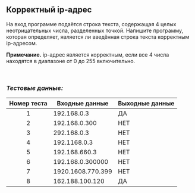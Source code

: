 ## Корректный ip-адрес

На вход программе подаётся строка текста, содержащая 4 целых неотрицательных числа, разделенных точкой.
Напишите программу, которая определяет, является ли введённая строка текста корректным ip-адресом.

**Примечание.** ip-адрес является корректным, если все 4 числа находятся в диапазоне от 0 до 255 включительно.

<br>

### *Тестовые данные:*

| Номер теста | Входные данные    | Выходные данные |
|:-----------:|-------------------|-----------------|
|      1      | 192.168.0.3       | ДА              |
|      2      | 192.168.0.300     | НЕТ             |
|      3      | 292.168.0.3       | НЕТ             |
|      4      | 192.1168.0.3      | НЕТ             |
|      5      | 192.168.660.3     | НЕТ             |
|      6      | 192.168.0.300000  | НЕТ             |
|      7      | 1920.1608.770.399 | НЕТ             |
|      8      | 162.188.100.120   | ДА              |